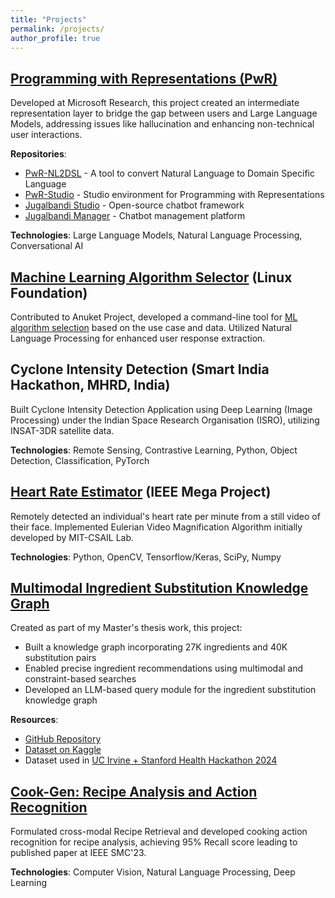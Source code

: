 ```yaml
---
title: "Projects"
permalink: /projects/
author_profile: true
---
```


## [Programming with Representations (PwR)](https://www.microsoft.com/en-us/research/project/pwr/overview/)
Developed at Microsoft Research, this project created an intermediate representation layer to bridge the gap between users and Large Language Models, addressing issues like hallucination and enhancing non-technical user interactions.

**Repositories**:
- [PwR-NL2DSL](https://github.com/microsoft/PwR-NL2DSL) - A tool to convert Natural Language to Domain Specific Language
- [PwR-Studio](https://github.com/microsoft/PwR-Studio/) - Studio environment for Programming with Representations
- [Jugalbandi Studio](https://github.com/OpenNyAI/Jugalbandi-Studio-Engine) - Open-source chatbot framework
- [Jugalbandi Manager](https://github.com/OpenNyAI/Jugalbandi-Manager) - Chatbot management platform

**Technologies**: Large Language Models, Natural Language Processing, Conversational AI

## [Machine Learning Algorithm Selector](https://wiki.anuket.io/display/HOME/Algo-Selector) (Linux Foundation)
Contributed to Anuket Project, developed a command-line tool for [ML algorithm selection](https://wiki.anuket.io/display/HOME/Algo-Selector) based on the use case and data. Utilized Natural Language Processing for enhanced user response extraction.

## Cyclone Intensity Detection (Smart India Hackathon, MHRD, India)
Built Cyclone Intensity Detection Application using Deep Learning (Image Processing) under the Indian Space Research Organisation (ISRO), utilizing INSAT-3DR satellite data.

**Technologies**: Remote Sensing, Contrastive Learning, Python, Object Detection, Classification, PyTorch

## [Heart Rate Estimator](https://github.com/cheersanimesh/Vitals/tree/master) (IEEE Mega Project)
Remotely detected an individual's heart rate per minute from a still video of their face. Implemented Eulerian Video Magnification Algorithm initially developed by MIT-CSAIL Lab.

**Technologies**: Python, OpenCV, Tensorflow/Keras, SciPy, Numpy

## [Multimodal Ingredient Substitution Knowledge Graph](https://github.com/kanak8278/MISKG/)
Created as part of my Master's thesis work, this project:
- Built a knowledge graph incorporating 27K ingredients and 40K substitution pairs
- Enabled precise ingredient recommendations using multimodal and constraint-based searches
- Developed an LLM-based query module for the ingredient substitution knowledge graph

**Resources**:
- [GitHub Repository](https://github.com/kanak8278/MISKG/)
- [Dataset on Kaggle](https://www.kaggle.com/datasets/kanakraj/multimodal-ingredient-substitution/)
- Dataset used in [UC Irvine + Stanford Health Hackathon 2024](https://www.healthunity.org/2024hackathon)

## [Cook-Gen: Recipe Analysis and Action Recognition](https://arxiv.org/abs/2306.01805)
Formulated cross-modal Recipe Retrieval and developed cooking action recognition for recipe analysis, achieving 95% Recall score leading to published paper at IEEE SMC'23.

**Technologies**: Computer Vision, Natural Language Processing, Deep Learning
